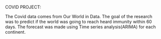 COVID PROJECT:

The Covid data comes from Our World in Data. The goal of the research was to predict if the world was going to reach heard immunity within 60 days. The forecast was made using Time series analysis(ARIMA) for each continent.
